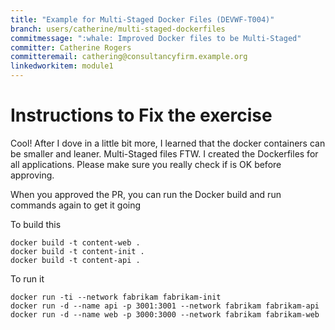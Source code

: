 ```yaml
---
title: "Example for Multi-Staged Docker Files (DEVWF-T004)"
branch: users/catherine/multi-staged-dockerfiles
commitmessage: ":whale: Improved Docker files to be Multi-Staged"
committer: Catherine Rogers
committeremail: cathering@consultancyfirm.example.org
linkedworkitem: module1
---
```

# Instructions to Fix the exercise
Cool! After I dove in a little bit more, I learned that the docker containers can be smaller and leaner. Multi-Staged files FTW. I created the Dockerfiles for all applications. Please make sure you really check if is OK before approving.

When you approved the PR, you can run the Docker build and run commands again to get it going

To build this
```
docker build -t content-web .
docker build -t content-init .
docker build -t content-api .
```

To run it 
```
docker run -ti --network fabrikam fabrikam-init
docker run -d --name api -p 3001:3001 --network fabrikam fabrikam-api
docker run -d --name web -p 3000:3000 --network fabrikam fabrikam-web
```